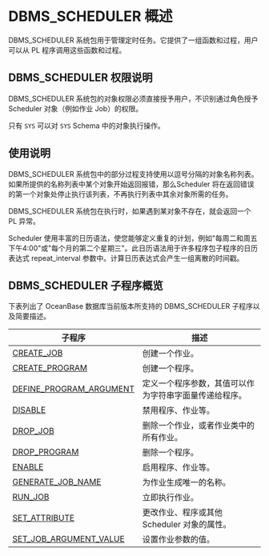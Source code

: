 DBMS_SCHEDULER 概述 
======================================

DBMS_SCHEDULER 系统包用于管理定时任务。它提供了一组函数和过程，用户可以从 PL 程序调用这些函数和过程。

DBMS_SCHEDULER 权限说明 
----------------------------------------

DBMS_SCHEDULER 系统包的对象权限必须直接授予用户，不识别通过角色授予 Scheduler 对象（例如作业 Job）的权限。

只有 `SYS` 可以对 `SYS` Schema 中的对象执行操作。

使用说明 
-------------------------

DBMS_SCHEDULER 系统包中的部分过程支持使用以逗号分隔的对象名称列表。如果所提供的名称列表中某个对象开始返回报错，那么Scheduler 将在返回错误的第一个对象处停止执行该列表，不再执行列表中其余对象所需的任务。

DBMS_SCHEDULER 系统包在执行时，如果遇到某对象不存在，就会返回一个 PL 异常。

Scheduler 使用丰富的日历语法，使您能够定义重复的计划，例如"每周二和周五下午4:00"或"每个月的第二个星期三"。此日历语法用于许多程序包子程序的日历表达式 repeat_interval 参数中。计算日历表达式会产生一组离散的时间戳。

DBMS_SCHEDULER 子程序概览 
-----------------------------------------

下表列出了 OceanBase 数据库当前版本所支持的 DBMS_SCHEDULER 子程序以及简要描述。


|                                  子程序                                   |             描述              |
|------------------------------------------------------------------------|-----------------------------|
| [CREATE_JOB](/zh-CN/9.pl-reference/13.pl-system-package/14.DBMS_SCHEDULER/2.CREATE_JOB.md)              | 创建一个作业。                     |
| [CREATE_PROGRAM](/zh-CN/9.pl-reference/13.pl-system-package/14.DBMS_SCHEDULER/3.CREATE_PROGRAM.md)          | 创建一个程序。                     |
| [DEFINE_PROGRAM_ARGUMENT](/zh-CN/9.pl-reference/13.pl-system-package/14.DBMS_SCHEDULER/4.DEFINE_PROGRAM_ARGUMENT.md) | 定义一个程序参数，其值可以作为字符串字面量传递给程序。 |
| [DISABLE](/zh-CN/9.pl-reference/13.pl-system-package/14.DBMS_SCHEDULER/5.DISABLE-1.md)                 | 禁用程序、作业等。                   |
| [DROP_JOB](/zh-CN/9.pl-reference/13.pl-system-package/14.DBMS_SCHEDULER/6.DROP_JOB.md)                | 删除一个作业，或者作业类中的所有作业。         |
| [DROP_PROGRAM](/zh-CN/9.pl-reference/13.pl-system-package/14.DBMS_SCHEDULER/7.DROP_PROGRAM.md)            | 删除一个程序。                     |
| [ENABLE](/zh-CN/9.pl-reference/13.pl-system-package/14.DBMS_SCHEDULER/8.ENABLE-1.md)                  | 启用程序、作业等。                   |
| [GENERATE_JOB_NAME](/zh-CN/9.pl-reference/13.pl-system-package/14.DBMS_SCHEDULER/9.GENERATE_JOB_NAME.md)       | 为作业生成唯一的名称。                 |
| [RUN_JOB](/zh-CN/9.pl-reference/13.pl-system-package/14.DBMS_SCHEDULER/10.RUN_JOB.md)                 | 立即执行作业。                     |
| [SET_ATTRIBUTE](/zh-CN/9.pl-reference/13.pl-system-package/14.DBMS_SCHEDULER/11.SET_ATTRIBUTE.md)           | 更改作业、程序或其他 Scheduler 对象的属性。 |
| [SET_JOB_ARGUMENT_VALUE](/zh-CN/9.pl-reference/13.pl-system-package/14.DBMS_SCHEDULER/12.SET_JOB_ARGUMENT_VALUE.md)  | 设置作业参数的值。                   |


